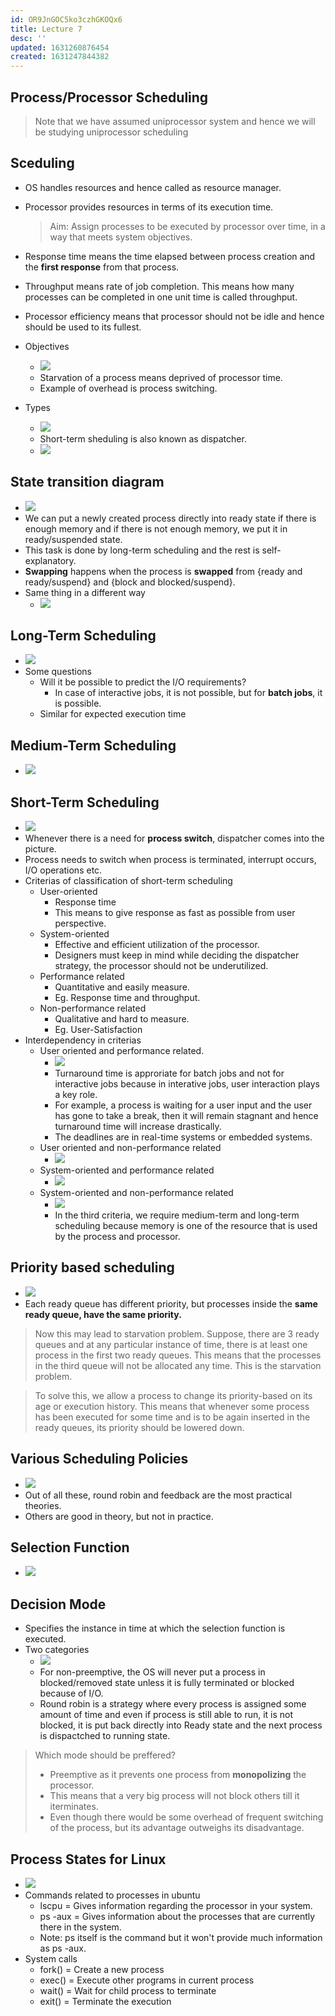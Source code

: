 ```yaml
---
id: OR9JnGOC5ko3czhGKOQx6
title: Lecture 7
desc: ''
updated: 1631260876454
created: 1631247844382
---
```



## Process/Processor Scheduling

> Note that we have assumed uniprocessor system and hence we will be studying uniprocessor scheduling

## Sceduling

- OS handles resources and hence called as resource manager.

- Processor provides resources in terms of its execution time.
  > Aim: Assign processes to be executed by processor over time, in a way that meets system objectives.

- Response time means the time elapsed between process creation and the **first response** from that process.

- Throughput means rate of job completion. This means how many processes can be completed in one unit time is called throughput.

- Processor efficiency means that processor should not be idle and hence should be used to its fullest.

- Objectives
  - ![](/assets/images/2021-09-10-10-00-58.png)
  - Starvation of a process means deprived of processor time.
  - Example of overhead is process switching.

- Types
  - ![](/assets/images/2021-09-10-10-03-11.png)
  - Short-term sheduling is also known as dispatcher.
  - ![](/assets/images/2021-09-10-10-04-24.png)

## State transition diagram

- ![](/assets/images/2021-09-10-10-05-29.png)
- We can put a newly created process directly into ready state if there is enough memory and if there is not enough memory, we put it in ready/suspended state.
- This task is done by long-term scheduling and the rest is self-explanatory.
- **Swapping** happens when the process is **swapped** from {ready and ready/suspend} and {block and blocked/suspend}.
- Same thing in a different way
  - ![](/assets/images/2021-09-10-10-13-06.png)

## Long-Term Scheduling

- ![](/assets/images/2021-09-10-10-13-29.png)
- Some questions
  - Will it be possible to predict the I/O requirements?
    - In case of interactive jobs, it is not possible, but for **batch jobs**, it is possible.
  - Similar for expected execution time

## Medium-Term Scheduling

- ![](/assets/images/2021-09-10-10-17-23.png)

## Short-Term Scheduling

- ![](/assets/images/2021-09-10-10-17-45.png)
- Whenever there is a need for **process switch**, dispatcher comes into the picture.
- Process needs to switch when process is terminated, interrupt occurs, I/O operations etc.
- Criterias of classification of short-term scheduling
  - User-oriented
    - Response time
    - This means to give response as fast as possible from user perspective.
  - System-oriented
    - Effective and efficient utilization of the processor.
    - Designers must keep in mind while deciding the dispatcher strategy, the processor should not be underutilized.
  - Performance related
    - Quantitative and easily measure.
    - Eg. Response time and throughput.
  - Non-performance related
    - Qualitative and hard to measure.
    - Eg. User-Satisfaction
- Interdependency in criterias
  - User oriented and performance related.
    - ![](/assets/images/2021-09-10-10-29-24.png)
    - Turnaround time is approriate for batch jobs and not for interactive jobs because in interative jobs, user interaction plays a key role. 
    - For example, a process is waiting for a user input and the user has gone to take a break, then it will remain stagnant and hence turnaround time will increase drastically.
    - The deadlines are in real-time systems or embedded systems.
  - User oriented and non-performance related
    - ![](/assets/images/2021-09-10-10-39-44.png)
  - System-oriented and performance related
    - ![](/assets/images/2021-09-10-10-40-58.png)
  - System-oriented and non-performance related
    - ![](/assets/images/2021-09-10-10-43-31.png)
    - In the third criteria, we require medium-term and long-term scheduling because memory is one of the resource that is used by the process and processor.

## Priority based scheduling

- ![](/assets/images/2021-09-10-10-45-56.png)
- Each ready queue has different priority, but processes inside the **same ready queue, have the same priority.**

> Now this may lead to starvation problem. Suppose, there are 3 ready queues and at any particular instance of time, there is at least one process in the first two ready queues. This means that the processes in the third queue will not be allocated any time. This is the starvation problem. 

> To solve this, we allow a process to change its priority-based on its age or execution history. This means that whenever some process has been executed for some time and is to be again inserted in the ready queues, its priority should be lowered down.

## Various Scheduling Policies

- ![](/assets/images/2021-09-10-10-55-01.png)
- Out of all these, round robin and feedback are the most practical theories.
- Others are good in theory, but not in practice.

## Selection Function

- ![](/assets/images/2021-09-10-10-56-15.png)

## Decision Mode

- Specifies the instance in time at which the selection function is executed.
- Two categories
  - ![](/assets/images/2021-09-10-11-00-20.png)
  - For non-preemptive, the OS will never put a process in blocked/removed state unless it is fully terminated or blocked because of I/O.
  - Round robin is a strategy where every process is assigned some amount of time and even if process is still able to run, it is not blocked, it is put back directly into Ready state and the next process is dispactched to running state.

> Which mode should be preffered?
>
> - Preemptive as it prevents one process from **monopolizing** the processor.
> - This means that a very big process will not block others till it iterminates.
> - Even though there would be some overhead of frequent switching of the process, but its advantage outweighs its disadvantage.

## Process States for Linux

- ![](/assets/images/2021-09-10-13-24-18.png)
- Commands related to processes in ubuntu
  - lscpu = Gives information regarding the processor in your system.
  - ps -aux = Gives information about the processes that are currently there in the system.
  - Note: ps itself is the command but it won't provide much information as ps -aux.
- System calls
  - fork() = Create a new process
  - exec() = Execute other programs in current process
  - wait() = Wait for child process to terminate
  - exit() = Terminate the execution

